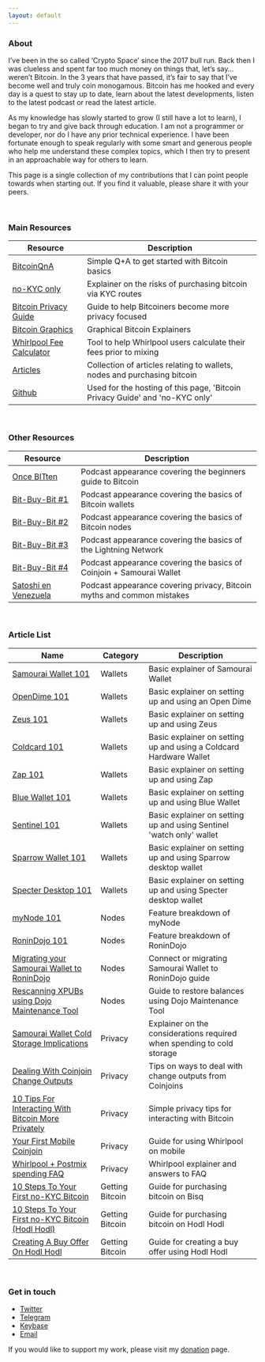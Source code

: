 ```yaml
---
layout: default
---
```


### About

I’ve been in the so called ‘Crypto Space’ since the 2017 bull run. Back then I was clueless and spent far too much money on things that, let’s say…weren’t Bitcoin. In the 3 years that have passed, it’s fair to say that I’ve become well and truly coin monogamous. Bitcoin has me hooked and every day is a quest to stay up to date, learn about the latest developments, listen to the latest podcast or read the latest article.

As my knowledge has slowly started to grow (I still have a lot to learn), I began to try and give back through education. I am not a programmer or developer, nor do I have any prior technical experience. I have been fortunate enough to speak regularly with some smart and generous people who help me understand these complex topics, which I then try to present in an approachable way for others to learn.

This page is a single collection of my contributions that I can point people towards when starting out. If you find it valuable, please share it with your peers. 

<br/>

### Main Resources

| Resource                   | Description                                                                |
|---------------------------|----------------------------------------------------------------------------|
| [BitcoinQnA](https://www.bitcoinqna.com/)               | Simple Q+A to get started with Bitcoin basics                              |
| [no-KYC only](https://bitcoinqna.github.io/noKYConly/)  | Explainer on the risks of purchasing bitcoin via KYC routes            |
| [Bitcoin Privacy Guide](https://bitcoinprivacy.guide/)  | Guide to help Bitcoiners become more privacy focused           |
| [Bitcoin Graphics](https://bitcoingraphics.page/)       | Graphical Bitcoin Explainers           |
| [Whirlpool Fee  Calculator](https://www.whirlpoolfees.com/) | Tool to help Whirlpool users calculate their fees prior to mixing |
| [Articles](https://www.bitcoinqna.com/articles)                | Collection of articles relating to wallets, nodes and purchasing bitcoin   |
| [Github](https://github.com/BitcoinQnA)                    | Used for the hosting of this page, 'Bitcoin Privacy Guide' and  'no-KYC only'  |

<br/>


### Other Resources

| Resource                   | Description                                                                |
|---------------------------|----------------------------------------------------------------------------|
| [Once BITten](https://anchor.fm/daniel-prince6/episodes/BitcoinQ_A---Beginners-Or-Refreshers-Guide-To-Bitcoin-eguivq)               | Podcast appearance covering the beginners guide to Bitcoin                               |
| [Bit-Buy-Bit #1](https://www.bit-buy-bit.com/podcast-1/episode/26df4d37/ep35-bitcoin-podcast-with-itcoin-qa)               | Podcast appearance covering the basics of Bitcoin wallets                |
| [Bit-Buy-Bit #2](https://www.bit-buy-bit.com/podcast-1/episode/1c6e67f7/ep38-bitcoin-podcast-with-bitcoin-qa-nodes)               | Podcast appearance covering the basics of Bitcoin nodes                |
| [Bit-Buy-Bit #3](https://www.bit-buy-bit.com/podcast-1/episode/1cdf5f46/ep41-bitcoin-podcast-with-bitcoin-qa-lightning)               | Podcast appearance covering the basics of the Lightning Network                |
| [Bit-Buy-Bit #4](https://www.bit-buy-bit.com/podcast-1/episode/2a64f9e1/ep43-bitcoin-podcast-with-bitcoin-qa-coinjoin)               | Podcast appearance covering the basics of Coinjoin + Samourai Wallet                |
| [Satoshi en Venezuela](https://www.youtube.com/watch?v=QkNxSmdtNNs&feature=youtu.be)               | Podcast appearance covering privacy, Bitcoin myths and common mistakes         |

<br/>


### Article List

| Name        | Category | Description                        |
|---------------------|----------|------------------------------------|
| [Samourai Wallet 101](https://www.bitcoinqna.com/post/samourai-101) | Wallets  | Basic explainer of Samourai Wallet |
| [OpenDime 101](https://www.bitcoinqna.com/post/opendime-101)                  | Wallets          | Basic explainer on setting up and using an Open Dime                                   
| [Zeus 101](https://www.bitcoinqna.com/post/zeus-101)                  | Wallets          | Basic explainer on setting up and using Zeus                  |          
| [Coldcard 101](https://www.bitcoinqna.com/post/coldcard-101)                    | Wallets         | Basic explainer on setting up and using a Coldcard Hardware Wallet                                   |
| [Zap 101](https://www.bitcoinqna.com/post/zap-101)                    | Wallets         | Basic explainer on setting up and using Zap              |
| [Blue Wallet 101](https://www.bitcoinqna.com/post/bluewallet-101)                    | Wallets          | Basic explainer on setting up and using Blue Wallet |
| [Sentinel 101](https://www.bitcoinqna.com/post/sentinel-101)                    | Wallets         | Basic explainer on setting up and using Sentinel 'watch only' wallet      |
|  [Sparrow Wallet 101](https://www.bitcoinqna.com/post/sparrow-wallet-101)                   | Wallets          | Basic explainer on setting up and using Sparrow desktop wallet           |
|  [Specter Desktop 101](https://www.bitcoinqna.com/post/specter-desktop-101)                   | Wallets          | Basic explainer on setting up and using Specter desktop wallet           |
|  [myNode 101](https://www.bitcoinqna.com/post/mynode-features-101)                   | Nodes          | Feature breakdown of myNode                          |
|  [RoninDojo 101](https://www.bitcoinqna.com/post/ronindojo-101)                   | Nodes          | Feature breakdown of RoninDojo                          |
|  [Migrating your Samourai Wallet to RoninDojo](https://www.bitcoinqna.com/post/connecting-or-migrating-your-samourai-wallet-to-ronindojo)                   | Nodes         | Connect or migrating Samourai Wallet to RoninDojo guide                                  |
|  [Rescanning XPUBs using Dojo Maintenance Tool](https://www.bitcoinqna.com/post/rescanning-xpubs-using-dojo-maintenance-tool)   | Nodes         |  Guide to restore balances using Dojo Maintenance Tool                                  |
|  [Samourai Wallet Cold Storage Implications](https://www.bitcoinqna.com/post/samourai-wallet-cold-storage-implications)                   | Privacy         |  Explainer on the considerations required when spending to cold storage                                   |
|  [Dealing With Coinjoin Change Outputs](https://www.bitcoinqna.com/post/dealing-with-coinjoin-change-outputs)                   | Privacy         | Tips on ways to deal with change outputs from Coinjoins                                   |
|  [10 Tips For Interacting With Bitcoin More Privately](https://www.bitcoinqna.com/post/10-tips-for-interacting-with-bitcoin-more-privately)        | Privacy         |  Simple privacy tips for interacting with Bitcoin                                  |
|  [Your First Mobile Coinjoin](https://www.bitcoinqna.com/post/your-first-mobile-coinjoin)                   | Privacy          | Guide for using Whirlpool on mobile                                   |
|  [Whirlpool + Postmix spending FAQ](https://www.bitcoinqna.com/post/whirlpool-faq) | Privacy   | Whirlpool explainer and answers to FAQ                 |
|  [10 Steps To Your First no-KYC Bitcoin](https://www.bitcoinqna.com/post/10-steps-to-your-first-non-kyc-bitcoin)  | Getting Bitcoin         | Guide for purchasing bitcoin on Bisq                                   |
|  [10 Steps To Your First no-KYC Bitcoin (Hodl Hodl)](https://www.bitcoinqna.com/post/10-steps-to-your-first-non-kyc-bitcoin-hodlhodl-edition)                   | Getting Bitcoin         | Guide for purchasing bitcoin on Hodl Hodl                                   |
|  [Creating A Buy Offer On  Hodl Hodl](https://www.bitcoinqna.com/post/creating-a-buy-offer-on-hodl-hodl)  | Getting Bitcoin         |  Guide for creating a buy offer using Hodl Hodl                                  |

<br/>

### Get in touch

*   [Twitter](https://twitter.com/BitcoinQ_A)
*   [Telegram](https://t.me/BitcoinQnA)
*   [Keybase](https://keybase.io/bitcoinqna)
*   [Email](mailto:bitcoinqna@protonmail.com)


If you would like to support my work, please visit my [donation](https://www.bitcoinqna.com/donations) page.

